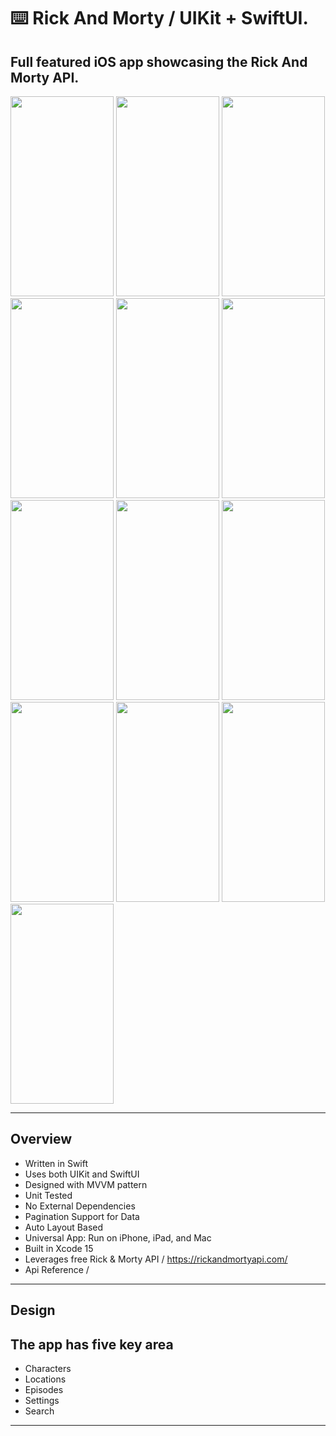 ⌨️ Rick And Morty / UIKit + SwiftUI.
=====

Full featured iOS app showcasing the Rick And Morty API.
-----

<img src="https://github.com/user-attachments/assets/4f709f43-0f1f-49e3-8abd-1ed725ff1c38" width="165" height="320">
<img src="https://github.com/user-attachments/assets/55ea36d6-f3af-4756-9c6a-e931a549fb15" width="165" height="320">
<img src="https://github.com/user-attachments/assets/9e0e389a-b360-4251-9ae9-a7654a1a61d4" width="165" height="320">
<img src="https://github.com/user-attachments/assets/c54bba8d-c5bd-44a7-b698-d5cf53a7ad80" width="165" height="320">
<img src="https://github.com/user-attachments/assets/90c04825-b56b-48bd-a94e-55cbca024aa4" width="165" height="320">
<img src="https://github.com/user-attachments/assets/9e15a1d7-9258-4c7c-8cda-c19eff1191c9" width="165" height="320">
<img src="https://github.com/user-attachments/assets/ad0caa6d-9f6b-4996-9330-61556e0d3ef8" width="165" height="320">
<img src="https://github.com/user-attachments/assets/8fdb2bf0-5e91-4d0b-928c-2c282d26960a" width="165" height="320">
<img src="https://github.com/user-attachments/assets/3db1ba9e-40a0-4bb9-a8ef-6aece5927f96" width="165" height="320">
<img src="https://github.com/user-attachments/assets/b038458d-f895-4fd6-9a55-adb8d330b51a" width="165" height="320">
<img src="https://github.com/user-attachments/assets/807a596c-cadd-4f09-93c4-e1759c6d3784" width="165" height="320">
<img src="https://github.com/user-attachments/assets/ff713e36-e5e9-47c0-a8b9-fcc060fc091f" width="165" height="320">
<img src="https://github.com/user-attachments/assets/607fc7e3-c435-49e6-bc95-e3a9f1a1445d" width="165" height="320">

-----

Overview
-----
- Written in Swift
- Uses both UIKit and SwiftUI
- Designed with MVVM pattern
- Unit Tested
- No External Dependencies
- Pagination Support for Data
- Auto Layout Based
- Universal App: Run on iPhone, iPad, and Mac
- Built in Xcode 15
- Leverages free Rick & Morty API / https://rickandmortyapi.com/
- Api Reference / 
-----

Design
------
The app has five key area
------
- Characters
- Locations
- Episodes
- Settings
- Search

-----

